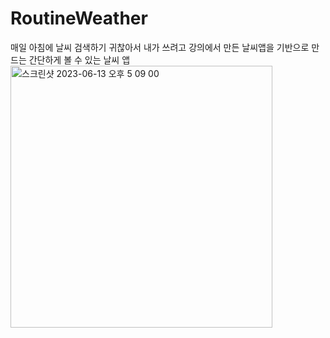 # RoutineWeather
매일 아침에 날씨 검색하기 귀찮아서 내가 쓰려고 강의에서 만든 날씨앱을 기반으로 만드는 간단하게 볼 수 있는 날씨 앱
<img width="419" alt="스크린샷 2023-06-13 오후 5 09 00" src="https://github.com/Park-minseong/RoutineWeather/assets/106923131/69b16688-8d4f-49c7-98be-72f945d935fe">
